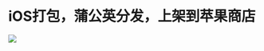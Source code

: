 # iOS打包，蒲公英分发，上架到苹果商店



![](https://oscimg.oschina.net/oscnet/up-8c513346d172d0d1d72cf78f92b07075fdc.png)

